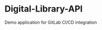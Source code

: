 # Digital-Library-API
Demo application for GitLab CI/CD integration
<!-- Trigger external PR event -->
